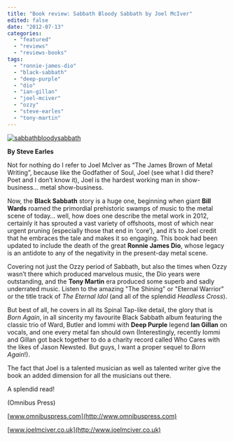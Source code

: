 ```yaml
---
title: "Book review: Sabbath Bloody Sabbath by Joel McIver"
edited: false
date: "2012-07-13"
categories:
  - "featured"
  - "reviews"
  - "reviews-books"
tags:
  - "ronnie-james-dio"
  - "black-sabbath"
  - "deep-purple"
  - "dio"
  - "ian-gillan"
  - "joel-mciver"
  - "ozzy"
  - "steve-earles"
  - "tony-martin"
---
```


[![](http://www.hellbound.ca/wp-content/uploads/2012/07/sabbathbloodysabbath.jpg "sabbathbloodysabbath")](http://www.hellbound.ca/2012/07/book-review-sabbath-bloody-sabbath-by-joel-mciver/sabbathbloodysabbath/)

**By Steve Earles**

Not for nothing do I refer to Joel McIver as “The James Brown of Metal Writing”, because like the Godfather of Soul, Joel (see what I did there? Poet and I don’t know it), Joel is the hardest working man in show-business… metal show-business.

Now, the **Black Sabbath** story is a huge one, beginning when giant **Bill Wards** roamed the primordial prehistoric swamps of music to the metal scene of today… well, how does one describe the metal work in 2012, certainly it has sprouted a vast variety of offshoots, most of which near urgent pruning (especially those that end in ‘core’), and it’s to Joel credit that he embraces the tale and makes it so engaging. This book had been updated to include the death of the great **Ronnie James Dio**, whose legacy is an antidote to any of the negativity in the present-day metal scene.

Covering not just the Ozzy period of Sabbath, but also the times when Ozzy wasn’t there which produced marvelous music, the Dio years were outstanding, and the **Tony Martin** era produced some superb and sadly underrated music. Listen to the amazing "The Shining" or "Eternal Warrior" or the title track of _The Eternal Idol_ (and all of the splendid _Headless Cross_).

But best of all, he covers in all its Spinal Tap-like detail, the glory that is _Born Again_, in all sincerity my favourite Black Sabbath album featuring the classic trio of Ward, Butler and Iommi with **Deep Purple** legend **Ian Gillan** on vocals, and one every metal fan should own (Interestingly, recently Iommi and Gillan got back together to do a charity record called Who Cares with the likes of Jason Newsted. But guys, I want a proper sequel to _Born Again_!).

The fact that Joel is a talented musician as well as talented writer give the book an added dimension for all the musicians out there.

A splendid read!

(Omnibus Press)

[www.omnibuspress.com](http://www.omnibuspress.com)

[www.joelmciver.co.uk](http://www.joelmciver.co.uk)
